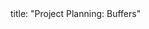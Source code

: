 <frontmatter>
title: "Project Planning: Buffers"
</frontmatter>

<include src="index-body.md" boilerplate />
